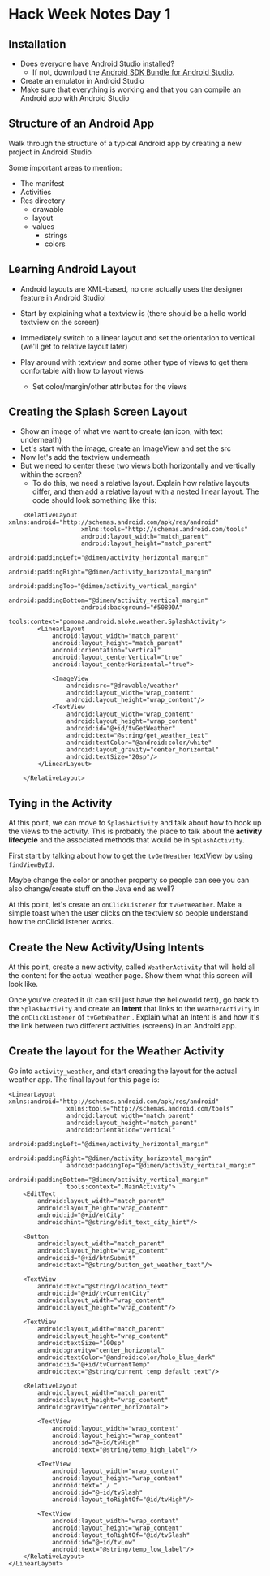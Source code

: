 Hack Week Notes Day 1
===============

Installation
----
* Does everyone have Android Studio installed?
	* If not, download the [Android SDK Bundle for Android Studio](http://developer.android.com/sdk/installing/index.html).
* Create an emulator in Android Studio
* Make sure that everything is working and that you can compile an Android app with Android Studio

Structure of an Android App
---
Walk through the structure of a typical Android app by creating a new project in Android Studio

Some important areas to mention:

* The manifest
* Activities
* Res directory
	* drawable
	*  layout
	* values
		* strings
		* colors
		

Learning Android Layout
-----
* Android layouts are XML-based, no one actually uses the designer feature in Android Studio!
* Start by explaining what a textview is (there should be a hello world textview on the screen)

* Immediately switch to a linear layout and set the orientation to vertical (we'll get to relative layout later)
* Play around with textview and some other type of views to get them confortable with how to layout views
	*  Set color/margin/other attributes for the views

Creating the Splash Screen Layout
-----
* Show an image of what we want to create (an icon, with text underneath)
* Let's start with the image, create an ImageView and set the src
* Now let's add the textview underneath
* But we need to center these two views both horizontally and vertically within the screen?
	*  To do this, we need a relative layout. Explain how relative layouts differ, and then add a relative layout with a nested linear layout. The code should look something like this:

```
    <RelativeLayout xmlns:android="http://schemas.android.com/apk/res/android"
                    xmlns:tools="http://schemas.android.com/tools"
                    android:layout_width="match_parent"
                    android:layout_height="match_parent"
                    android:paddingLeft="@dimen/activity_horizontal_margin"
                    android:paddingRight="@dimen/activity_horizontal_margin"
                    android:paddingTop="@dimen/activity_vertical_margin"
                    android:paddingBottom="@dimen/activity_vertical_margin"
                    android:background="#5089DA"
                    tools:context="pomona.android.aloke.weather.SplashActivity">
        <LinearLayout
            android:layout_width="match_parent"
            android:layout_height="match_parent"
            android:orientation="vertical"
            android:layout_centerVertical="true"
            android:layout_centerHorizontal="true">

            <ImageView
                android:src="@drawable/weather"
                android:layout_width="wrap_content"
                android:layout_height="wrap_content"/>
            <TextView
                android:layout_width="wrap_content"
                android:layout_height="wrap_content"
                android:id="@+id/tvGetWeather"
                android:text="@string/get_weather_text"
                android:textColor="@android:color/white"
                android:layout_gravity="center_horizontal"
                android:textSize="20sp"/>
        </LinearLayout>

    </RelativeLayout>
```

Tying in the Activity
----
At this point, we can move to `SplashActivity` and talk about how to hook up the views to the activity. This is probably the place to talk about the **activity lifecycle** and the associated methods that would be in `SplashActivity`. 

First start by talking about how to get the `tvGetWeather` textView by using `findViewById`. 

Maybe change the color or another property so people can see you can also change/create stuff on the Java end as well?

At this point, let's create an `onClickListener` for `tvGetWeather`. Make a simple toast when the user clicks on the textview so people understand how the onClickListener works.

Create the New Activity/Using Intents
---
At this point, create a new activity, called `WeatherActivity` that will hold all the content for the actual weather page. Show them what this screen will look like. 

Once you've created it (it can still just have the helloworld text), go back to the `SplashActivity` and create an **Intent** that links to the `WeatherActivity` in the `onClickListener` of `tvGetWeather`	. Explain what an Intent is and how it's the link between two different activities (screens) in an Android app.


Create the layout for the Weather Activity
---
Go into `activity_weather`, and start creating the layout for the actual weather app. The final layout for this page is:

```
<LinearLayout xmlns:android="http://schemas.android.com/apk/res/android"
                xmlns:tools="http://schemas.android.com/tools"
                android:layout_width="match_parent"
                android:layout_height="match_parent"
                android:orientation="vertical"
                android:paddingLeft="@dimen/activity_horizontal_margin"
                android:paddingRight="@dimen/activity_horizontal_margin"
                android:paddingTop="@dimen/activity_vertical_margin"
                android:paddingBottom="@dimen/activity_vertical_margin"
                tools:context=".MainActivity">
    <EditText
        android:layout_width="match_parent"
        android:layout_height="wrap_content"
        android:id="@+id/etCity"
        android:hint="@string/edit_text_city_hint"/>

    <Button
        android:layout_width="match_parent"
        android:layout_height="wrap_content"
        android:id="@+id/btnSubmit"
        android:text="@string/button_get_weather_text"/>

    <TextView
        android:text="@string/location_text"
        android:id="@+id/tvCurrentCity"
        android:layout_width="wrap_content"
        android:layout_height="wrap_content"/>

    <TextView
        android:layout_width="match_parent"
        android:layout_height="wrap_content"
        android:textSize="100sp"
        android:gravity="center_horizontal"
        android:textColor="@android:color/holo_blue_dark"
        android:id="@+id/tvCurrentTemp"
        android:text="@string/current_temp_default_text"/>

    <RelativeLayout
        android:layout_width="match_parent"
        android:layout_height="wrap_content"
        android:gravity="center_horizontal">

        <TextView
            android:layout_width="wrap_content"
            android:layout_height="wrap_content"
            android:id="@+id/tvHigh"
            android:text="@string/temp_high_label"/>

        <TextView
            android:layout_width="wrap_content"
            android:layout_height="wrap_content"
            android:text=" / "
            android:id="@+id/tvSlash"
            android:layout_toRightOf="@id/tvHigh"/>

        <TextView
            android:layout_width="wrap_content"
            android:layout_height="wrap_content"
            android:layout_toRightOf="@id/tvSlash"
            android:id="@+id/tvLow"
            android:text="@string/temp_low_label"/>
    </RelativeLayout>
</LinearLayout>

```		


